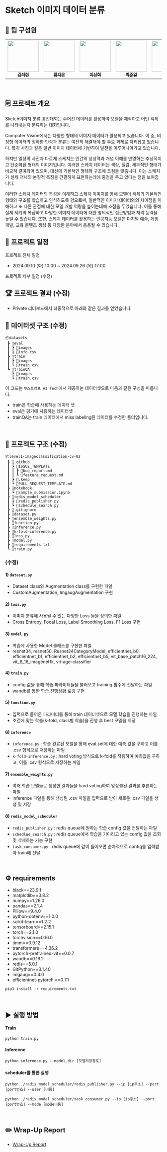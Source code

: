 # Sketch 이미지 데이터 분류

## 🥇 팀 구성원
<div align="center">
<table>
  <tr>
    <td align="center"><a href="https://github.com/kimsuckhyun"><img src="https://stages.ai/_next/image?url=https%3A%2F%2Faistages-api-public-prod.s3.amazonaws.com%2Fapp%2FUsers%2F00004010%2Fuser_image.png&w=1920&q=75" width="100px;" alt=""/><br /><sub><b>김석현</b></sub><br />
    </td>
        <td align="center"><a href="https://github.com/kupulau"><img src="https://stages.ai/_next/image?url=https%3A%2F%2Faistages-api-public-prod.s3.amazonaws.com%2Fapp%2FUsers%2F00003808%2Fuser_image.png&w=1920&q=75" width="100px;" alt=""/><br /><sub><b>황지은</b></sub><br />
    </td>
        <td align="center"><a href="https://github.com/lexxsh"><img src="https://stages.ai/_next/image?url=https%3A%2F%2Faistages-api-public-prod.s3.amazonaws.com%2Fapp%2FUsers%2F00003955%2Fuser_image.png&w=1920&q=75" width="100px;" alt=""/><br /><sub><b>이상혁</b></sub><br />
    </td>
        <td align="center"><a href="https://github.com/june21a"><img src="https://stages.ai/_next/image?url=https%3A%2F%2Faistages-api-public-prod.s3.amazonaws.com%2Fapp%2FUsers%2F00003793%2Fuser_image.png&w=1920&q=75" width="100px;" alt=""/><br /><sub><b>박준일</b></sub><br />
    </td>
        <td align="center"><a href="https://github.com/glasshong"><img src="https://stages.ai/_next/image?url=https%3A%2F%2Faistages-api-public-prod.s3.amazonaws.com%2Fapp%2FUsers%2F00004034%2Fuser_image.png&w=1920&q=75" width="100px;" alt=""/><br /><sub><b>홍유리</b></sub><br />
    </td>
  </tr>
</table>
</div>

<br />

## 🗒️ 프로젝트 개요
Sketch이미지 분류 경진대회는 주어진 데이터를 활용하여 모델을 제작하고 어떤 객체를 나타내는지 분류하는 대회입니다.

Computer Vision에서는 다양한 형태의 이미지 데이터가 활용되고 있습니다. 이 중, 비정형 데이터의 정확한 인식과 분류는 여전히 해결해야 할 주요 과제로 자리잡고 있습니다. 특히 사진과 같은 일반 이미지 데이터에 기반하여 발전을 이루어나아가고 있습니다.

하지만 일상의 사진과 다르게 스케치는 인간의 상상력과 개념 이해를 반영하는 추상적이고 단순화된 형태의 이미지입니다. 이러한 스케치 데이터는 색상, 질감, 세부적인 형태가 비교적 결여되어 있으며, 대신에 기본적인 형태와 구조에 초점을 맞춥니다. 이는 스케치가 실제 객체의 본질적 특징을 간결하게 표현하는데에 중점을 두고 있다는 점을 보여줍니다.

이러한 스케치 데이터의 특성을 이해하고 스케치 이미지를 통해 모델이 객체의 기본적인 형태와 구조를 학습하고 인식하도록 함으로써, 일반적인 이미지 데이터와의 차이점을 이해하고 또 다른 관점에 대한 모델 개발 역량을 높이는데에 초점을 두었습니다. 이를 통해 실제 세계의 복잡하고 다양한 이미지 데이터에 대한 창의적인 접근방법과 처리 능력을 높일 수 있습니다. 또한, 스케치 데이터를 활용하는 인공지능 모델은 디지털 예술, 게임 개발, 교육 콘텐츠 생성 등 다양한 분야에서 응용될 수 있습니다.
<br />

## 📅 프로젝트 일정
프로젝트 전체 일정

- 2024.09.10 (화) 10:00 ~ 2024.09.26 (목) 17:00

프로젝트 세부 일정 
(수정)

## 🏆 프로젝트 결과 (수정)
- Private 리더보드에서 최종적으로 아래와 같은 결과를 얻었습니다.  


## 📁 데이터셋 구조 (수정)

```
📦datasets
 ┣ 📂eval
 ┃ ┣ 📂images
 ┃ ┣ 📜info.csv
 ┣ 📂train
 ┃ ┣ 📂images
 ┃ ┗ 📜train.csv
 ┗ 📂trainQA
   ┣ 📂images
   ┗ 📜train.csv
```
이 코드는 `부스트캠프 AI Tech`에서 제공하는 데이터셋으로 다음과 같은 구성을 따릅니다. 
- train은 학습에 사용하는 데이터 셋
- eval은 평가에 사용하는 데이터셋
- trainQA는 train 데이터에서 miss labeling된 데이터를 수정한 폴더입니다.

<br />

## 📁 프로젝트 구조 (수정)
```
📦level1-imageclassification-cv-02
 ┣ 📂.github
 ┃ ┣ 📂ISSUE_TEMPLATE
 ┃ ┃ ┣ 📜bug_report.md
 ┃ ┃ ┗ 📜feature_request.md
 ┃ ┣ 📜.keep
 ┃ ┗ 📜PULL_REQUEST_TEMPLATE.md
 ┣ 📂notebook
 ┃ ┗ 📜sample_submission.ipynb
 ┣ 📂redis_model_scheduler
 ┃ ┣ 📜redis_publisher.py
 ┃ ┗ 📜schedule_search.py
 ┣ 📜.gitignore
 ┣ 📜dataset.py
 ┣ 📜ensemble_weights.py
 ┣ 📜function.py
 ┣ 📜inference.py
 ┣ 📜k-fold-inference.py
 ┣ 📜loss.py
 ┣ 📜model.py
 ┣ 📜requirements.txt
 ┗ 📜train.py
```
### (수정)
#### 1) `dataset.py` 
- Dataset class와 Augmentation class를 구현한 파일
- CustomAugmentation, ImgaugAugmentation 구현
#### 2) `loss.py` 
- 이미지 분류에 사용될 수 있는 다양한 Loss 들을 정의한 파일
- Cross Entropy, Focal Loss, Label Smoothing Loss, F1 Loss 구현
#### 3) `model.py`
- 학습에 사용한 Model 클래스를 구현한 파일 
- resnet34, resnet50, Resnet34CategoryModel, efficientnet_b0, efficientnet_b1, efficientnet_b2, efficientnet_b5, vit_base_patch16_224, vit_B_16_imagenet1k, vit-age-classifier
#### 4) `train.py`
- config 값을 통해 학습 파라미터들을 불러오고 training 함수에 전달하는 파일
- wandb를 통한 학습 진행상황 로깅 구현
#### 5) `function.py`
- 입력으로 들어온 파라미터를 통해 train 데이터셋으로 모델 학습을 진행하는 파일
- 조건에 맞는 학습(k-fold, class별 학습)을 진행 후 best 모델을 저장
#### 6) `inference`
- `inference.py` : 학습 완료된 모델을 통해 eval set에 대한 예측 값을 구하고 이를 .csv 형식으로 저장하는 파일 
- `k-fold-inference.py` : hard voting 방식으로 k-fold를 적용하여 예측값을 구하고, 이를 .csv 형식으로 저장하는 파일
#### 7) `ensemble_weights.py`
- 여러 학습 모델들로 생성한 결과들을 hard voting하여 앙상블된 결과를 추론하는 파일
- inference 파일을 통해 생성된 .csv 파일을 입력으로 받아 새로운 .csv 파일을 생성 및 저장
#### 8) `redis_model_scheduler`
- `redis_publisher.py` : redis queue에 원하는 학습 config 값을 전달하는 파일
- `schedlue_search.py` : redis queue에서 학습을 기다리고 있는 config 값을 조회 및 삭제하는 기능 구현
- `task_consumer.py` : redis queue에 값이 들어오면 순차적으로 config를 입력받아 train에 전달

<br />

## ⚙️ requirements

- black==23.9.1
- matplotlib==3.8.2
- numpy==1.26.0
- pandas==2.1.4
- Pillow==9.4.0
- python-dotenv==1.0.0
- scikit-learn==1.2.2
- tensorboard==2.15.1
- torch==2.1.0
- torchvision==0.16.0
- timm==0.9.12
- transformers==4.36.2
- pytorch-pretrained-vit==0.0.7
- wandb==0.16.1
- redis==5.0.1
- GitPython==3.1.40
- imgaug==0.4.0
- efficientnet-pytorch ==0.7.1

`pip3 install -r requirements.txt`

<br />

## ▶️ 실행 방법

#### Train
`python train.py`

#### Inferecne
`python inference.py --model_dir [모델저장경로]`

#### scheduler를 통한 실행
`python ./redis_model_scheduler/redis_publisher.py --ip [ip주소] --port [port번호] --user [이름]`  

`python ./redis_model_scheduler/task_consumer.py --ip [ip주소] --port [port번호] --mode [mode이름]`


<br />

## ✏️ Wrap-Up Report   
- [Wrap-Up Report](https://github.com/boostcampaitech6/level1-imageclassification-cv-02/blob/main/docs/CV%EA%B8%B0%EC%B4%88%EB%8C%80%ED%9A%8C_CV_2%ED%8C%80%20%EB%A6%AC%ED%8F%AC%ED%8A%B8(02%EC%A1%B0)_%EC%97%85%EB%A1%9C%EB%93%9C%EC%9A%A9.pdf)
